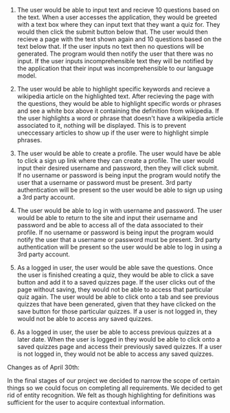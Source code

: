 1. The user would be able to input text and recieve 10 questions based on the text.
     When a user accesses the application, they would be greeted with a text box where they can input text that they want a quiz for. They would then click the submit button below that. The user would then recieve a page with the text shown again and 10 questions based on the text below that. If the user inputs no text then no questions will be generated. The program would then notify the user that there was no input. If the user inputs incomprehensible text they will be notified by the application that their input was incomprehensible to our language model.
     
2. The user would be able to highlight specific keywords and recieve a wikipedia article on the highlighted text.
    After recieving the page with the questions, they would be able to highlight specific words or phrases and see a white box above it containing the definition from wikipedia. If the user highlights a word or phrase that doesn't have a wikipedia article associated to it, nothing will be displayed. This is to prevent uneccessary articles to show up if the user were to highlight simple phrases.
    
3. The user would be able to create a profile.
    The user would have be able to click a sign up link where they can create a profile. The user would input their desired username and password, then they will click submit. If no username or password is being input the program would notify the user that a username or password must be present. 3rd party authentication will be present so the user would be able to sign up using a 3rd party account.
    
4. The user would be able to log in with username and password.
    The user would be able to return to the site and input their username and password and be able to access all of the data associated to their profile. If no username or password is being input the program would notify the user that a username or password must be present. 3rd party authentication will be present so the user would be able to log in using a 3rd party account.
    
5. As a logged in user, the user would be able save the questions.
    Once the user is finished creating a quiz, they would be able to click a save button and add it to a saved quizzes page. If the user clicks out of the page without saving, they would not be able to access that particular quiz again. The user would be able to click onto a tab and see previous quizzes that have been generated, given that they have clicked on the save button for those particular quizzes. If a user is not logged in, they would not be able to access any saved quizzes.
    
6. As a logged in user, the user be able to access previous quizzes at a later date.
    When the user is logged in they would be able to click onto a saved quizzes page and access their previously saved quizzes. If a user is not logged in, they would not be able to access any saved quizzes.

Changes as of April 30th: 

In the final stages of our project we decided to narrow the scope of certain things so we could focus on completing all requirements.
We decided to get rid of entity recognition. We felt as though highlighting for definitions was sufficient for the user to acquire contextual information. 


